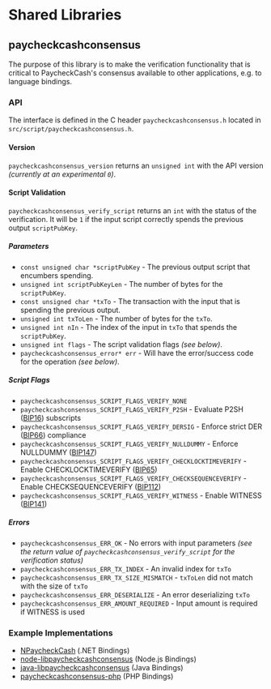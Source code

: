 Shared Libraries
================

## paycheckcashconsensus

The purpose of this library is to make the verification functionality that is critical to PaycheckCash's consensus available to other applications, e.g. to language bindings.

### API

The interface is defined in the C header `paycheckcashconsensus.h` located in  `src/script/paycheckcashconsensus.h`.

#### Version

`paycheckcashconsensus_version` returns an `unsigned int` with the API version *(currently at an experimental `0`)*.

#### Script Validation

`paycheckcashconsensus_verify_script` returns an `int` with the status of the verification. It will be `1` if the input script correctly spends the previous output `scriptPubKey`.

##### Parameters
- `const unsigned char *scriptPubKey` - The previous output script that encumbers spending.
- `unsigned int scriptPubKeyLen` - The number of bytes for the `scriptPubKey`.
- `const unsigned char *txTo` - The transaction with the input that is spending the previous output.
- `unsigned int txToLen` - The number of bytes for the `txTo`.
- `unsigned int nIn` - The index of the input in `txTo` that spends the `scriptPubKey`.
- `unsigned int flags` - The script validation flags *(see below)*.
- `paycheckcashconsensus_error* err` - Will have the error/success code for the operation *(see below)*.

##### Script Flags
- `paycheckcashconsensus_SCRIPT_FLAGS_VERIFY_NONE`
- `paycheckcashconsensus_SCRIPT_FLAGS_VERIFY_P2SH` - Evaluate P2SH ([BIP16](https://github.com/paycheckcash/bips/blob/master/bip-0016.mediawiki)) subscripts
- `paycheckcashconsensus_SCRIPT_FLAGS_VERIFY_DERSIG` - Enforce strict DER ([BIP66](https://github.com/paycheckcash/bips/blob/master/bip-0066.mediawiki)) compliance
- `paycheckcashconsensus_SCRIPT_FLAGS_VERIFY_NULLDUMMY` - Enforce NULLDUMMY ([BIP147](https://github.com/paycheckcash/bips/blob/master/bip-0147.mediawiki))
- `paycheckcashconsensus_SCRIPT_FLAGS_VERIFY_CHECKLOCKTIMEVERIFY` - Enable CHECKLOCKTIMEVERIFY ([BIP65](https://github.com/paycheckcash/bips/blob/master/bip-0065.mediawiki))
- `paycheckcashconsensus_SCRIPT_FLAGS_VERIFY_CHECKSEQUENCEVERIFY` - Enable CHECKSEQUENCEVERIFY ([BIP112](https://github.com/paycheckcash/bips/blob/master/bip-0112.mediawiki))
- `paycheckcashconsensus_SCRIPT_FLAGS_VERIFY_WITNESS` - Enable WITNESS ([BIP141](https://github.com/paycheckcash/bips/blob/master/bip-0141.mediawiki))

##### Errors
- `paycheckcashconsensus_ERR_OK` - No errors with input parameters *(see the return value of `paycheckcashconsensus_verify_script` for the verification status)*
- `paycheckcashconsensus_ERR_TX_INDEX` - An invalid index for `txTo`
- `paycheckcashconsensus_ERR_TX_SIZE_MISMATCH` - `txToLen` did not match with the size of `txTo`
- `paycheckcashconsensus_ERR_DESERIALIZE` - An error deserializing `txTo`
- `paycheckcashconsensus_ERR_AMOUNT_REQUIRED` - Input amount is required if WITNESS is used

### Example Implementations
- [NPaycheckCash](https://github.com/NicolasDorier/NPaycheckCash/blob/master/NPaycheckCash/Script.cs#L814) (.NET Bindings)
- [node-libpaycheckcashconsensus](https://github.com/bitpay/node-libpaycheckcashconsensus) (Node.js Bindings)
- [java-libpaycheckcashconsensus](https://github.com/dexX7/java-libpaycheckcashconsensus) (Java Bindings)
- [paycheckcashconsensus-php](https://github.com/Bit-Wasp/paycheckcashconsensus-php) (PHP Bindings)
